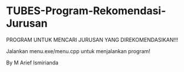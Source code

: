 # TUBES-Program-Rekomendasi-Jurusan
PROGRAM UNTUK MENCARI JURUSAN YANG DIREKOMENDASIKAN!!!

Jalankan menu.exe/menu.cpp untuk menjalankan program!

By M Arief Ismirianda
